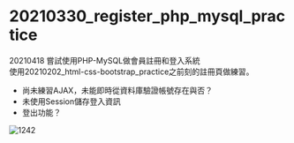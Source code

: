 # 20210330_register_php_mysql_practice

20210418
嘗試使用PHP-MySQL做會員註冊和登入系統 \
使用20210202_html-css-bootstrap_practice之前刻的註冊頁做練習。
- 尚未練習AJAX，未能即時從資料庫驗證帳號存在與否？
- 未使用Session儲存登入資訊
- 登出功能？



![1242](https://user-images.githubusercontent.com/63532421/115153375-2b84b780-a0a8-11eb-818b-fb61304b7a7e.PNG)
